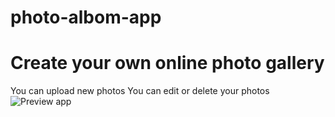# photo-albom-app
# Create your own online photo gallery
You can upload new photos
You can edit or delete your photos
![Preview app](http://photogallery.pythonanywhere.com/images/Screenshot_2021-08-29_144429.png)
